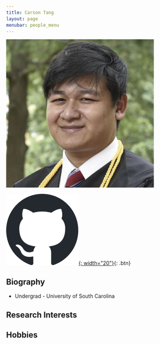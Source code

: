 ```yaml
---
title: Carson Tang 
layout: page
menubar: people_menu
---
```


![carsontang](/img/people/carsontang.jpg)

[![GitHub](/img/icons/github.svg){: width="20"}](https://github.com/carsontang1){: .btn} &nbsp;

## Biography
- Undergrad - University of South Carolina

## Research Interests

## Hobbies

